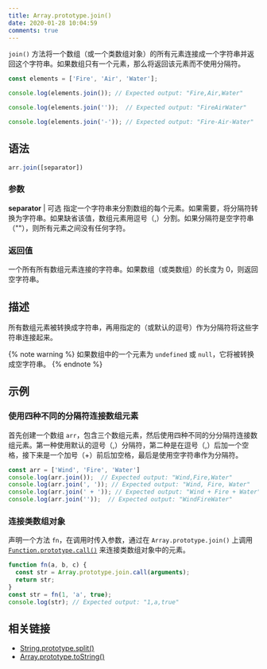 ```yaml
---
title: Array.prototype.join()
date: 2020-01-28 10:04:59
comments: true
---
```


`join()` 方法将一个数组（或一个类数组对象）的所有元素连接成一个字符串并返回这个字符串。如果数组只有一个元素，那么将返回该元素而不使用分隔符。

``` JavaScript
const elements = ['Fire', 'Air', 'Water'];

console.log(elements.join()); // Expected output: "Fire,Air,Water"

console.log(elements.join(''));  // Expected output: "FireAirWater"

console.log(elements.join('-')); // Expected output: "Fire-Air-Water"
```

## 语法

``` JavaScript
arr.join([separator])
```

### 参数

**separator** | 可选
指定一个字符串来分割数组的每个元素。如果需要，将分隔符转换为字符串。如果缺省该值，数组元素用逗号（,）分割。如果分隔符是空字符串（""），则所有元素之间没有任何字符。

### 返回值

一个所有所有数组元素连接的字符串。如果数组（或类数组）的长度为 0，则返回空字符串。

## 描述

所有数组元素被转换成字符串，再用指定的（或默认的逗号）作为分隔符将这些字符串连接起来。

{% note warning %}
  如果数组中的一个元素为 `undefined` 或 `null`，它将被转换成空字符串。
{% endnote %}

## 示例

### 使用四种不同的分隔符连接数组元素

首先创建一个数组 `arr`，包含三个数组元素，然后使用四种不同的分分隔符连接数组元素。第一种使用默认的逗号（,）分隔符，第二种是在逗号（,）后加一个空格，接下来是一个加号（+）前后加空格，最后是使用空字符串作为分隔符。

``` JavaScript 使用四种不同的分隔符连接数组元素
const arr = ['Wind', 'Fire', 'Water']
console.log(arr.join());  // Expected output: "Wind,Fire,Water"
console.log(arr.join(', ')); // Expected output: "Wind, Fire, Water"
console.log(arr.join(' + ')); // Expected output: "Wind + Fire + Water"
console.log(arr.join(''));  // Expected output: "WindFireWater"
```

### 连接类数组对象

声明一个方法 `fn`，在调用时传入参数，通过在 `Array.prototype.join()` 上调用 [`Function.prototype.call()`](/programming/javascript/function/call.html) 来连接类数组对象中的元素。

``` JavaScript 连接类数组对象
function fn(a, b, c) {
  const str = Array.prototype.join.call(arguments);
  return str;
}
const str = fn(1, 'a', true);
console.log(str); // Expected output: "1,a,true"
```

## 相关链接

- [String.prototype.split()](/programming/javascript/string/split.html)
- [Array.prototype.toString()](/programming/javascript/array/toString.html)
